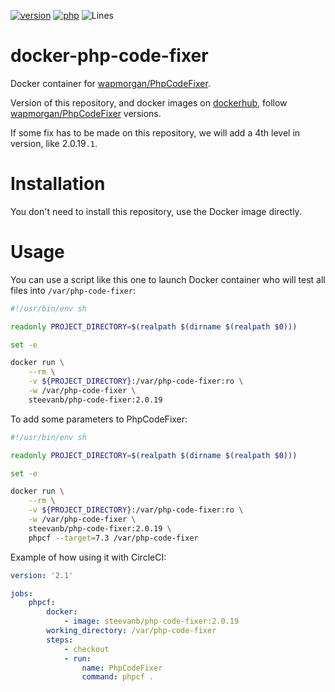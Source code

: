 [![version](https://img.shields.io/badge/version-2.0.19-green.svg)](https://github.com/steevanb/docker-php-code-fixer/tree/2.0.19)
[![php](https://img.shields.io/badge/docker-blue.svg)](https://php.net)
![Lines](https://img.shields.io/badge/code%20lines-105-green.svg)

docker-php-code-fixer
=====================

Docker container for [wapmorgan/PhpCodeFixer](https://github.com/wapmorgan/PhpCodeFixer).

Version of this repository,
and docker images on [dockerhub](https://cloud.docker.com/u/steevanb/repository/docker/steevanb/php-code-fixer),
follow [wapmorgan/PhpCodeFixer](https://github.com/wapmorgan/PhpCodeFixer) versions.

If some fix has to be made on this repository, we will add a 4th level in version, like 2.0.19`.1`.

Installation
============

You don't need to install this repository, use the Docker image directly.

Usage
====

You can use a script like this one to launch Docker container who will test all files into `/var/php-code-fixer`:

```bash
#!/usr/bin/env sh

readonly PROJECT_DIRECTORY=$(realpath $(dirname $(realpath $0)))

set -e

docker run \
    --rm \
    -v ${PROJECT_DIRECTORY}:/var/php-code-fixer:ro \
    -w /var/php-code-fixer \
    steevanb/php-code-fixer:2.0.19
```

To add some parameters to PhpCodeFixer:

```bash
#!/usr/bin/env sh

readonly PROJECT_DIRECTORY=$(realpath $(dirname $(realpath $0)))

set -e

docker run \
    --rm \
    -v ${PROJECT_DIRECTORY}:/var/php-code-fixer:ro \
    -w /var/php-code-fixer \
    steevanb/php-code-fixer:2.0.19 \
    phpcf --target=7.3 /var/php-code-fixer
```

Example of how using it with CircleCI:
```yaml
version: '2.1'

jobs:
    phpcf:
        docker:
            - image: steevanb/php-code-fixer:2.0.19
        working_directory: /var/php-code-fixer
        steps:
            - checkout
            - run:
                name: PhpCodeFixer
                command: phpcf .
```
